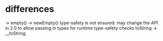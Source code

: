 # differences

 -> empty() -> newEmpty()
 type-safety is not ensured: may change the API in 2.0 to allow passing in types for runtime type-safety checks
 toString -> __toString
